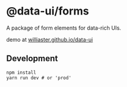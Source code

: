 # @data-ui/forms
A package of form elements for data-rich UIs.

demo at <a href="https://williaster.github.io/data-ui" target="_blank">williaster.github.io/data-ui</a>

## Development
```shell
npm install
yarn run dev # or 'prod'
```
